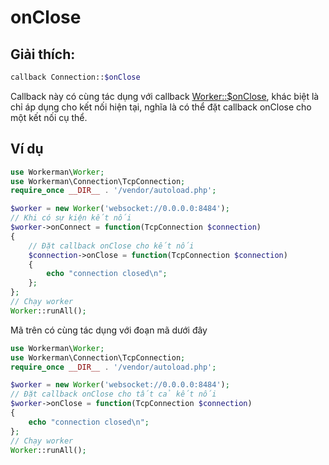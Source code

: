 # onClose
## Giải thích:
```php
callback Connection::$onClose
```

Callback này có cùng tác dụng với callback [Worker::$onClose](../worker/on-close.md), khác biệt là chỉ áp dụng cho kết nối hiện tại, nghĩa là có thể đặt callback onClose cho một kết nối cụ thể.

## Ví dụ

```php
use Workerman\Worker;
use Workerman\Connection\TcpConnection;
require_once __DIR__ . '/vendor/autoload.php';

$worker = new Worker('websocket://0.0.0.0:8484');
// Khi có sự kiện kết nối
$worker->onConnect = function(TcpConnection $connection)
{
    // Đặt callback onClose cho kết nối
    $connection->onClose = function(TcpConnection $connection)
    {
        echo "connection closed\n";
    };
};
// Chạy worker
Worker::runAll();
```

Mã trên có cùng tác dụng với đoạn mã dưới đây

```php
use Workerman\Worker;
use Workerman\Connection\TcpConnection;
require_once __DIR__ . '/vendor/autoload.php';

$worker = new Worker('websocket://0.0.0.0:8484');
// Đặt callback onClose cho tất cả kết nối
$worker->onClose = function(TcpConnection $connection)
{
    echo "connection closed\n";
};
// Chạy worker
Worker::runAll();
```
